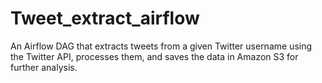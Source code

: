 # Tweet_extract_airflow
An Airflow DAG that extracts tweets from a given Twitter username using the Twitter API, processes them, and saves the data in Amazon S3 for further analysis.
